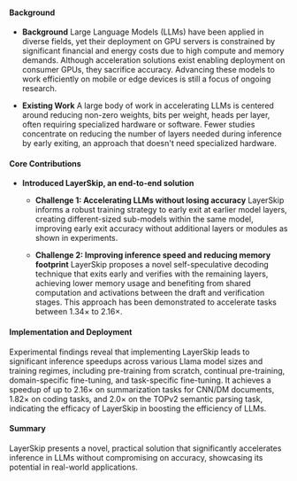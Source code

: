 #### Background
- **Background**
Large Language Models (LLMs) have been applied in diverse fields, yet their deployment on GPU servers is constrained by significant financial and energy costs due to high compute and memory demands. Although acceleration solutions exist enabling deployment on consumer GPUs, they sacrifice accuracy. Advancing these models to work efficiently on mobile or edge devices is still a focus of ongoing research.

- **Existing Work**
A large body of work in accelerating LLMs is centered around reducing non-zero weights, bits per weight, heads per layer, often requiring specialized hardware or software. Fewer studies concentrate on reducing the number of layers needed during inference by early exiting, an approach that doesn't need specialized hardware.

#### Core Contributions
  - **Introduced LayerSkip, an end-to-end solution**
    - **Challenge 1: Accelerating LLMs without losing accuracy**
      LayerSkip informs a robust training strategy to early exit at earlier model layers, creating different-sized sub-models within the same model, improving early exit accuracy without additional layers or modules as shown in experiments.

    - **Challenge 2: Improving inference speed and reducing memory footprint**
      LayerSkip proposes a novel self-speculative decoding technique that exits early and verifies with the remaining layers, achieving lower memory usage and benefiting from shared computation and activations between the draft and verification stages. This approach has been demonstrated to accelerate tasks between 1.34× to 2.16×.

#### Implementation and Deployment
Experimental findings reveal that implementing LayerSkip leads to significant inference speedups across various Llama model sizes and training regimes, including pre-training from scratch, continual pre-training, domain-specific fine-tuning, and task-specific fine-tuning. It achieves a speedup of up to 2.16× on summarization tasks for CNN/DM documents, 1.82× on coding tasks, and 2.0× on the TOPv2 semantic parsing task, indicating the efficacy of LayerSkip in boosting the efficiency of LLMs.

#### Summary
LayerSkip presents a novel, practical solution that significantly accelerates inference in LLMs without compromising on accuracy, showcasing its potential in real-world applications.